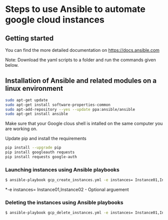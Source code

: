 # Steps to use Ansible to automate google cloud instances

## Getting started
You can find the more detailed documentation on https://docs.ansible.com

Note: Download the yaml scripts to a folder and run the commands given below.

## Installation of Ansible and related modules on a linux environment

```bash
sudo apt-get update
sudo apt-get install software-properties-common
sudo apt-add-repository --yes --update ppa:ansible/ansible
sudo apt-get install ansible
```

Make sure that your Google clous shell is intalled on the same computer you are working on.

Update pip and install the requirements

```bash
pip install --upgrade pip
pip install googleauth requests
pip install requests google-auth
```

### Launching instances using Ansible playbooks
```bash
$ ansible-playbook gcp_create_instances.yml -e instances= Instance01,Instance02
```

*-e instances= Instance01,Instance02 - Optional arguement

### Deleting the instances using Ansible playbooks
```bash
$ ansible-playbook gcp_delete_instances.yml -e instances= Instance01,Instance02
```




